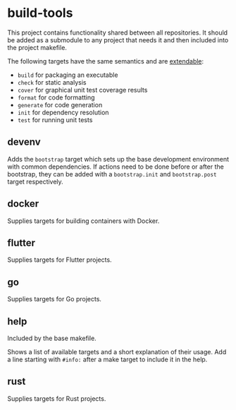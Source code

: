 # build-tools

This project contains functionality shared between all repositories.
It should be added as a submodule to any project that needs it and then included into the project makefile.

The following targets have the same semantics and are [extendable](https://www.gnu.org/software/make/manual/html_node/Double_002dColon.html):
- `build` for packaging an executable
- `check` for static analysis
- `cover` for graphical unit test coverage results
- `format` for code formatting
- `generate` for code generation
- `init` for dependency resolution
- `test` for running unit tests

## devenv

Adds the `bootstrap` target which sets up the base development environment with common dependencies.
If actions need to be done before or after the bootstrap, they can be added with a `bootstrap.init` and `bootstrap.post` target respectively.

## docker

Supplies targets for building containers with Docker.

## flutter

Supplies targets for Flutter projects.

## go

Supplies targets for Go projects.

## help

Included by the base makefile.

Shows a list of available targets and a short explanation of their usage.
Add a line starting with `#info:` after a make target to include it in the help.

## rust

Supplies targets for Rust projects.
